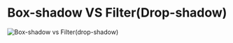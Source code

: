 # Box-shadow VS Filter(Drop-shadow)

![Box-shadow vs Filter(drop-shadow)](https://github.com/user-attachments/assets/6c6f8312-1da5-4af8-9482-182a20f5945a)
